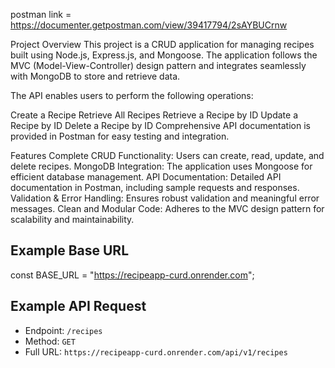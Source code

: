 postman link  = https://documenter.getpostman.com/view/39417794/2sAYBUCrnw


 Project Overview
This project is a CRUD application for managing recipes built using Node.js, Express.js, and Mongoose. The application follows the MVC (Model-View-Controller) design pattern and integrates seamlessly with MongoDB to store and retrieve data.

The API enables users to perform the following operations:

Create a Recipe
Retrieve All Recipes
Retrieve a Recipe by ID
Update a Recipe by ID
Delete a Recipe by ID
Comprehensive API documentation is provided in Postman for easy testing and integration.


Features
Complete CRUD Functionality: Users can create, read, update, and delete recipes.
MongoDB Integration: The application uses Mongoose for efficient database management.
API Documentation: Detailed API documentation in Postman, including sample requests and responses.
Validation & Error Handling: Ensures robust validation and meaningful error messages.
Clean and Modular Code: Adheres to the MVC design pattern for scalability and maintainability.

## Example Base URL
const BASE_URL = "https://recipeapp-curd.onrender.com";

## Example API Request
- Endpoint: `/recipes`
- Method: `GET`
- Full URL: `https://recipeapp-curd.onrender.com/api/v1/recipes`




 
